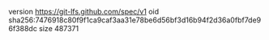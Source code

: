 version https://git-lfs.github.com/spec/v1
oid sha256:7476918c80f9f1ca9caf3aa31e78be6d56bf3d16b94f2d36a0fbf7de96f388dc
size 487371
